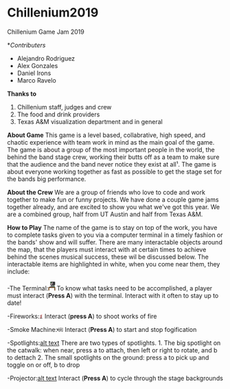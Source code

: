 # Chillenium2019
Chillenium Game Jam 2019

**Contributers*

- Alejandro Rodriguez
- Alex Gonzales
- Daniel Irons
- Marco Ravelo

**Thanks to**

1. Chillenium staff, judges and crew
2. The food and drink providers
3. Texas A&M visualization department and in general

**About Game**
This game is a level based, collabrative, high speed, and chaotic experience with team work in mind as the main goal of the game. The game is about a group of the most important people in the world, the behind the band stage crew, working their butts off as a team to make sure that the audience and the band never notice they exist at all¹. The game is about everyone working together as fast as possible to get the stage set for the bands big performance.

**About the Crew**
We are a group of friends who love to code and work together to make fun or funny projects. We have done a couple game jams together already, and are excited to show you what we've got this year. We are a combined group, half from UT Austin and half from Texas A&M.

**How to Play**
The name of the game is to stay on top of the work, you have to complete tasks given to you via a computer terminal in a timely fashion or the bands' show and will suffer. There are many interactable objects around the map, that the players must interact with at certain times to achieve behind the scenes musical success, these wil be discussed below. The interactable items are highlighted in white, when you come near them, they include:

-The Terminal:![alt text](https://github.com/DanielIrons/Chillenium2019/blob/master/Art/Interactives/Terminal/TerminalActive.png)
       To know what tasks need to be accomplished, a player must interact (**Press A**) with the terminal. Interact with it often to stay up to date!

-Fireworks:![alt text](https://github.com/DanielIrons/Chillenium2019/blob/master/Art/Interactives/FireworkLauncher.png)
       Interact (**press A**) to shoot works of fire
 
-Smoke Machine:![alt text](https://github.com/DanielIrons/Chillenium2019/blob/master/Art/Interactives/SmokeMachine.png)
       Interact (**Press A**) to start and stop fogification
       
-Spotlights:[alt text](https://github.com/DanielIrons/Chillenium2019/blob/master/Art/Interactives/Spotlight.png)
       There are two types of spotlights.
              1. The big spotlight on the catwalk: when near, press a to attach, then left or right to rotate, and b to dettach
              2. The small spotlights on the ground: press a to pick up and toggle on or off, b to drop
              
-Projector:[alt text](https://github.com/DanielIrons/Chillenium2019/blob/master/Art/Interactives/Projector.png)
       Interact (**Press A**) to cycle through the stage backgrounds
       

